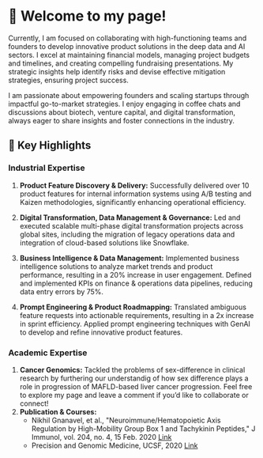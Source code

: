 # 👋 Welcome to my page!
Currently, I am focused on collaborating with high-functioning teams and founders to develop innovative product solutions in the deep data and AI sectors. I excel at maintaining financial models, managing project budgets and timelines, and creating compelling fundraising presentations. My strategic insights help identify risks and devise effective mitigation strategies, ensuring project success.

I am passionate about empowering founders and scaling startups through impactful go-to-market strategies. I enjoy engaging in coffee chats and discussions about biotech, venture capital, and digital transformation, always eager to share insights and foster connections in the industry.

## 🚀 Key Highlights

### Industrial Expertise
1. **Product Feature Discovery & Delivery:** Successfully delivered over 10 product features for internal information systems using A/B testing and Kaizen methodologies, significantly enhancing operational efficiency.
  
2. **Digital Transformation, Data Management & Governance:** Led and executed scalable multi-phase digital transformation projects across global sites, including the migration of legacy operations data and integration of cloud-based solutions like Snowflake.

3. **Business Intelligence & Data Management:** Implemented business intelligence solutions to analyze market trends and product performance, resulting in a 20% increase in user engagement. Defined and implemented KPIs on finance & operations data pipelines, reducing data entry errors by 75%.

4. **Prompt Engineering & Product Roadmapping:** Translated ambiguous feature requests into actionable requirements, resulting in a 2x increase in sprint efficiency. Applied prompt engineering techniques with GenAI to develop and refine innovative product features.

### Academic Expertise
1. **Cancer Genomics:** Tackled the problems of sex-difference in clinical research by furthering our understandig of how sex difference plays a role in progression of MAFLD-based liver cancer progression.
Feel free to explore my page and leave a comment if you’d like to collaborate or connect!
2. **Publication & Courses:**
   -  Nikhil Gnanavel, et al., "Neuroimmune/Hematopoietic Axis Regulation by High-Mobility Group Box 1 and Tachykinin Peptides," J Immunol, vol. 204, no. 4, 15 Feb. 2020 [Link](https://doi.org/10.4049/jimmunol.1900582)
   - Precision and Genomic Medicine, UCSF, 2020 [Link](https://coursera.org/share/e292c2a0aac815e78798aa30a86951e9)


<!---
NG-sama/NG-sama is a ✨ special ✨ repository because its `README.md` (this file) appears on your GitHub profile.
You can click the Preview link to take a look at your changes.
--->
